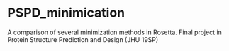# PSPD_minimication
A comparison of several minimization methods in Rosetta. Final project in Protein Structure Prediction and Design (JHU 19SP)
